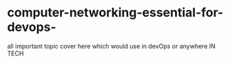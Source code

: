 # computer-networking-essential-for-devops-
all important topic cover here which would use in devOps or anywhere IN TECH 
